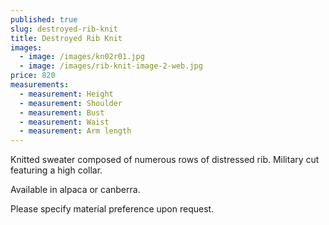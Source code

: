 ```yaml
---
published: true
slug: destroyed-rib-knit
title: Destroyed Rib Knit
images:
  - image: /images/kn02r01.jpg
  - image: /images/rib-knit-image-2-web.jpg
price: 820
measurements:
  - measurement: Height
  - measurement: Shoulder
  - measurement: Bust
  - measurement: Waist
  - measurement: Arm length
---
```

Knitted sweater composed of numerous rows of distressed rib.
Military cut featuring a high collar.

Available in alpaca or canberra.

P﻿lease specify material preference upon request.
